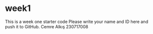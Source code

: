 # week1
This is a week one starter code 
Please write your name and ID here and push it to GitHub.
Cemre Alkış 230717008
